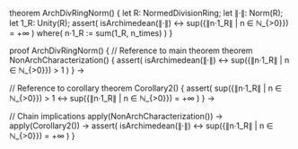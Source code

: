 theorem ArchDivRingNorm() {
  let R: NormedDivisionRing;
  let ∥·∥: Norm(R);
  let 1_R: Unity(R);
  assert(
    isArchimedean(∥·∥) ↔ 
    sup({∥n·1_R∥ | n ∈ ℕ_{>0}}) = +∞
  )
  where(
    n·1_R := sum(1_R, n_times)
  )
}

proof ArchDivRingNorm() {
  // Reference to main theorem
  theorem NonArchCharacterization() {
    assert(
      isArchimedean(∥·∥) ↔ 
      sup({∥n·1_R∥ | n ∈ ℕ_{>0}}) > 1
    )
  } →
  
  // Reference to corollary
  theorem Corollary2() {
    assert(
      sup({∥n·1_R∥ | n ∈ ℕ_{>0}}) > 1 ↔
      sup({∥n·1_R∥ | n ∈ ℕ_{>0}}) = +∞
    )
  } →
  
  // Chain implications
  apply(NonArchCharacterization()) →
  apply(Corollary2()) →
  assert(
    isArchimedean(∥·∥) ↔
    sup({∥n·1_R∥ | n ∈ ℕ_{>0}}) = +∞
  )
}
